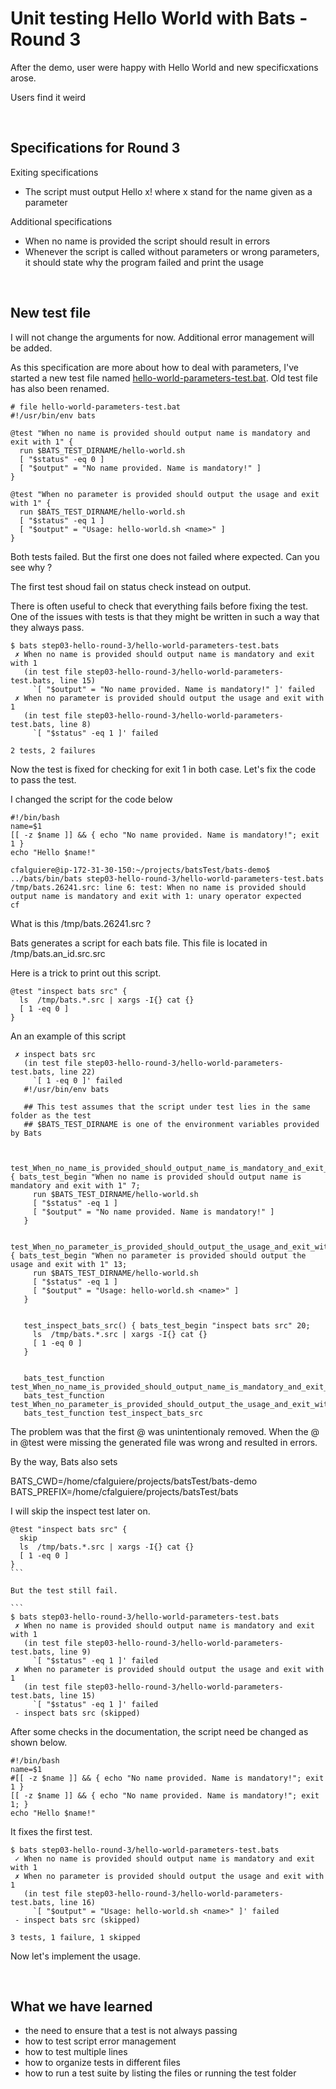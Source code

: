 # Unit testing Hello World with Bats - Round 3

After the demo, user were happy with Hello World and new specificxations arose.

Users find it weird

<br>

## Specifications for Round 3

Exiting specifications


- The script must output Hello x! where x stand for the name given as a parameter


Additional specifications

- When no name is provided the script should result in errors
- Whenever the script is called without parameters or wrong parameters, it should state why the program failed and print the usage

<br>

## New test file

I will not change the arguments for now. Additional error management will be added.


As this specification are more about how to deal with parameters, I've started a new test file named [hello-world-parameters-test.bat](hello-world-parameters-test.bat). Old test file has also been renamed.


```
# file hello-world-parameters-test.bat
#!/usr/bin/env bats

@test "When no name is provided should output name is mandatory and exit with 1" {
  run $BATS_TEST_DIRNAME/hello-world.sh
  [ "$status" -eq 0 ]
  [ "$output" = "No name provided. Name is mandatory!" ]
}

@test "When no parameter is provided should output the usage and exit with 1" {
  run $BATS_TEST_DIRNAME/hello-world.sh
  [ "$status" -eq 1 ]
  [ "$output" = "Usage: hello-world.sh <name>" ]
}
```

Both tests failed. But the first one does not failed where expected. Can you see why ?

The first test shoud fail on status check instead on output.

There is often useful to check that everything fails before fixing the test. One of the issues with tests is that they might be written in such a way that they always pass.

```
$ bats step03-hello-round-3/hello-world-parameters-test.bats
 ✗ When no name is provided should output name is mandatory and exit with 1
   (in test file step03-hello-round-3/hello-world-parameters-test.bats, line 15)
     `[ "$output" = "No name provided. Name is mandatory!" ]' failed
 ✗ When no parameter is provided should output the usage and exit with 1
   (in test file step03-hello-round-3/hello-world-parameters-test.bats, line 8)
     `[ "$status" -eq 1 ]' failed

2 tests, 2 failures
```

Now the test is fixed for checking for exit 1 in both case. Let's fix the code to pass the test.

I changed the script for the code below

```
#!/bin/bash
name=$1
[[ -z $name ]] && { echo "No name provided. Name is mandatory!"; exit 1 }
echo "Hello $name!"
```

```
cfalguiere@ip-172-31-30-150:~/projects/batsTest/bats-demo$ ../bats/bin/bats step03-hello-round-3/hello-world-parameters-test.bats
/tmp/bats.26241.src: line 6: test: When no name is provided should output name is mandatory and exit with 1: unary operator expected
cf
````

What is this /tmp/bats.26241.src ?

Bats generates a script for each bats file. This file is located in /tmp/bats.an_id.src.src


Here is a trick to print out this script.

```
@test "inspect bats src" {
  ls  /tmp/bats.*.src | xargs -I{} cat {}
  [ 1 -eq 0 ]
}
```

An an example of this script

```
 ✗ inspect bats src
   (in test file step03-hello-round-3/hello-world-parameters-test.bats, line 22)
     `[ 1 -eq 0 ]' failed
   #!/usr/bin/env bats

   ## This test assumes that the script under test lies in the same folder as the test
   ## $BATS_TEST_DIRNAME is one of the environment variables provided by Bats


   test_When_no_name_is_provided_should_output_name_is_mandatory_and_exit_with_1() { bats_test_begin "When no name is provided should output name is mandatory and exit with 1" 7;
     run $BATS_TEST_DIRNAME/hello-world.sh
     [ "$status" -eq 1 ]
     [ "$output" = "No name provided. Name is mandatory!" ]
   }

   test_When_no_parameter_is_provided_should_output_the_usage_and_exit_with_1() { bats_test_begin "When no parameter is provided should output the usage and exit with 1" 13;
     run $BATS_TEST_DIRNAME/hello-world.sh
     [ "$status" -eq 1 ]
     [ "$output" = "Usage: hello-world.sh <name>" ]
   }


   test_inspect_bats_src() { bats_test_begin "inspect bats src" 20;
     ls  /tmp/bats.*.src | xargs -I{} cat {}
     [ 1 -eq 0 ]
   }


   bats_test_function test_When_no_name_is_provided_should_output_name_is_mandatory_and_exit_with_1
   bats_test_function test_When_no_parameter_is_provided_should_output_the_usage_and_exit_with_1
   bats_test_function test_inspect_bats_src
````

The problem was that the first @ was unintentionaly removed.
When the @ in @test were missing the generated file was wrong and resulted in errors.


By the way, Bats also sets

   BATS_CWD=/home/cfalguiere/projects/batsTest/bats-demo
   BATS_PREFIX=/home/cfalguiere/projects/batsTest/bats


I will skip the inspect test later on.

````
@test "inspect bats src" {
  skip
  ls  /tmp/bats.*.src | xargs -I{} cat {}
  [ 1 -eq 0 ]
}
```

But the test still fail.

```
$ bats step03-hello-round-3/hello-world-parameters-test.bats
 ✗ When no name is provided should output name is mandatory and exit with 1
   (in test file step03-hello-round-3/hello-world-parameters-test.bats, line 9)
     `[ "$status" -eq 1 ]' failed
 ✗ When no parameter is provided should output the usage and exit with 1
   (in test file step03-hello-round-3/hello-world-parameters-test.bats, line 15)
     `[ "$status" -eq 1 ]' failed
 - inspect bats src (skipped)
````

After some checks in the documentation, the script need be changed as shown below.
```
#!/bin/bash
name=$1
#[[ -z $name ]] && { echo "No name provided. Name is mandatory!"; exit 1 }
[[ -z $name ]] && { echo "No name provided. Name is mandatory!"; exit 1; }
echo "Hello $name!"
````

It fixes the first test.

```
$ bats step03-hello-round-3/hello-world-parameters-test.bats
 ✓ When no name is provided should output name is mandatory and exit with 1
 ✗ When no parameter is provided should output the usage and exit with 1
   (in test file step03-hello-round-3/hello-world-parameters-test.bats, line 16)
     `[ "$output" = "Usage: hello-world.sh <name>" ]' failed
 - inspect bats src (skipped)

3 tests, 1 failure, 1 skipped
````

Now let's implement the usage.


<br>

## What we have learned

- the need to ensure that a test is not always passing
- how to test script error management
- how to test multiple lines
- how to organize tests in different files
- how to run a test suite by listing the files or running the test folder
